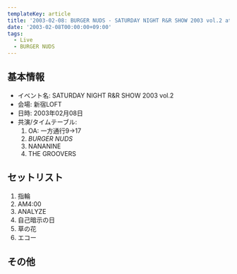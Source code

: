 ```yaml
---
templateKey: article
title: '2003-02-08: BURGER NUDS - SATURDAY NIGHT R&R SHOW 2003 vol.2 at 新宿LOFT'
date: '2003-02-08T00:00:00+09:00'
tags:
  - Live
  - BURGER NUDS
---
```

## 基本情報

* イベント名: SATURDAY NIGHT R&R SHOW 2003 vol.2
* 会場: 新宿LOFT
* 日時: 2003年02月08日
* 共演/タイムテーブル:
  1. OA: 一方通行9→17
  1. *BURGER NUDS*
  1. NANANINE
  1. THE GROOVERS

## セットリスト

1. 指輪
1. AM4:00
1. ANALYZE
1. 自己暗示の日
1. 草の花
1. エコー

## その他

